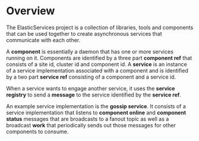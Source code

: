 # Overview

The ElasticServices project is a collection of libraries, tools and components that can be used together to create asynchronous services that communicate with each other.

A **component** is essentially a daemon that has one or more services running on it. Components are identified by a three part **component ref** that consists of a site id, cluster id and component id. A **service** is an instance of a service implementation associated with a component and is identified by a two part **service ref** consisting of a component and a service id.

When a service wants to engage another service, it uses the **service registry** to send a **message** to the service identified by the **service ref**.

An example service implementation is the **gossip service**. It consists of a service implementation that listens to **component online** and **component status** messages that are broadcasts to a fanout topic as well as a broadcast **work** that periodically sends out those messages for other components to consume.
